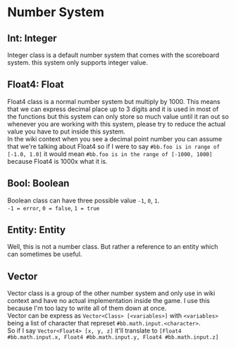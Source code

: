 # Number System

## Int: Integer
Integer class is a default number system that comes with the scoreboard system. this system only supports integer value.

## Float4: Float
Float4 class is a normal number system but multiply by 1000. This means that we can express decimal place up to 3 digits and it is used in most of the functions but this system can only store so much value until it ran out so whenever you are working with this system, please try to reduce the actual value you have to put inside this system.  
In the wiki context when you see a decimal point number you can assume that we're talking about Float4 so if I were to say `#bb.foo is in range of [-1.0, 1.0]` it would mean `#bb.foo is in the range of [-1000, 1000]` because Float4 is 1000x what it is.

## Bool: Boolean
Boolean class can have three possible value `-1`, `0`, `1`.  
`-1 = error`, `0 = false`, `1 = true`

## Entity: Entity
Well, this is not a number class. But rather a reference to an entity which can sometimes be useful.

## Vector
Vector class is a group of the other number system and only use in wiki context and have no actual implementation inside the game. I use this because I'm too lazy to write all of them down at once.  
Vector can be express as `Vector<Class> [<variables>]` with `<variables>` being a list of character that represet `#bb.math.input.<character>`.  
So if I say `Vector<Float4> [x, y, z]` it'll translate to `[Float4 #bb.math.input.x, Float4 #bb.math.input.y, Float4 #bb.math.input.z]`
